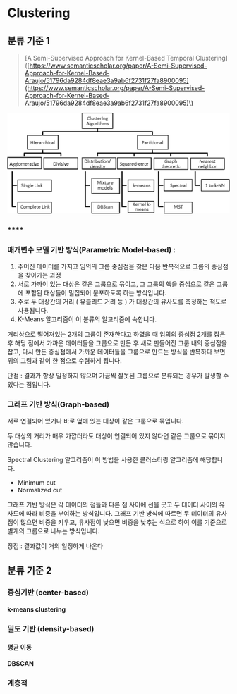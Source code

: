 # Clustering

## 분류 기준 1

> \[A Semi-Supervised Approach for Kernel-Based Temporal Clustering\]\([https://www.semanticscholar.org/paper/A-Semi-Supervised-Approach-for-Kernel-Based-Araujo/51796da9284df8eae3a9ab6f2731f27fa8900095](https://www.semanticscholar.org/paper/A-Semi-Supervised-Approach-for-Kernel-Based-Araujo/51796da9284df8eae3a9ab6f2731f27fa8900095)\)

![](../../.gitbook/assets/image%20%281%29.png)

### 

### \*\*\*\*

### **매개변수 모델 기반 방식\(Parametric Model-based\) :**

1.  주어진 데이터를 가지고 임의의 그룹 중심점을 찾은 다음 반복적으로 그룹의 중심점을 찾아가는 과정
2. 서로 가까이 있는 대상은 같은 그룹으로 묶이고, 그 그룹의 핵을 중심으로 같은 그룹에 포함된 대상들이 밀집되어 분포하도록 하는 방식입니다. 
3. 주로 두 대상간의 거리 \( 유클리드 거리 등 \) 가 대상간의 유사도를 측정하는 척도로 사용됩니다. 
4. K-Means 알고리즘이 이 분류의 알고리즘에 속합니다.

 거리상으로 떨어져있는 2개의 그룹이 존재한다고 하였을 때 임의의 중심점 2개를 잡은 후 해당 점에서 가까운 데이터들을 그룹으로 만든 후 새로 만들어진 그룹 내의 중심점을 잡고, 다시 만든 중심점에서 가까운 데이터들을 그룹으로 만드는 방식을 반복하다 보면 위의 그림과 같이 한 점으로 수렴하게 됩니다. 

단점 : 결과가 항상 일정하지 않으며 가끔씩 잘못된 그룹으로 분류되는 경우가 발생할 수 있다는 점입니다.



### 그래프 기반 방식\(Graph-based\)

서로 연결되어 있거나 바로 옆에 있는 대상이 같은 그룹으로 묶입니다. 

두 대상의 거리가 매우 가깝더라도 대상이 연결되어 있지 않다면 같은 그룹으로 묶이지 않습니다. 

Spectral Clustering 알고리즘이 이 방법을 사용한 클러스터링 알고리즘에 해당합니다.

* Minimum cut
* Normalized cut

그래프 기반 방식은 각 데이터의 점들과 다른 점 사이에 선을 긋고 두 데이터 사이의 유사도에 따라 비중을 부여하는 방식입니다. 그래프 기반 방식에 따르면 두 데이터의 유사점이 많으면 비중을 키우고, 유사점이 낮으면 비중을 낮추는 식으로 하여 이를 기준으로 별개의 그룹으로 나누는 방식입니다.

장점 : 결과값이 거의 일정하게 나온다



## 분류 기준 2

### 중심기반 \(center-based\)

#### k-means clustering

### 

### 밀도 기반 \(density-based\)

#### 평균 이동 

#### DBSCAN 

### 계층적 

